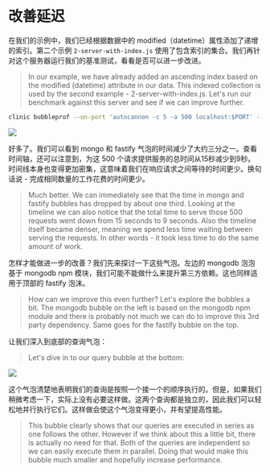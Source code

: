# 改善延迟

在我们的示例中，我们已经根据数据中的 modified（datetime）属性添加了递增的索引。第二个示例 `2-server-with-index.js` 使用了包含索引的集合。我们再针对这个服务器运行我们的基准测试，看看是否可以进一步改进。
> In our example, we have already added an ascending index based on the modified (datetime) attribute in our data. This indexed collection is used by the second example - 2-server-with-index.js. Let's run our benchmark against this server and see if we can improve further.

```bash
clinic bubbleprof --on-port 'autocannon -c 5 -a 500 localhost:$PORT' -- node 2-server-with-index.js
```

![](https://clinicjs.org/static/19688d3ad91aec599a91e6fee75a2ba8/71c55/07-A.png)

好多了。我们可以看到 mongo 和 fastify 气泡的时间减少了大约三分之一。查看时间轴，还可以注意到，为这 500 个请求提供服务的总时间从15秒减少到9秒。时间线本身也变得更加密集，这意味着我们在响应请求之间等待的时间更少。换句话说 - 完成相同数量的工作花费的时间更少。
> Much better. We can immediately see that the time in mongo and fastify bubbles has dropped by about one third. Looking at the timeline we can also notice that the total time to serve those 500 requests went down from 15 seconds to 9 seconds. Also the timeline itself became denser, meaning we spend less time waiting between serving the requests. In other words - it took less time to do the same amount of work.

怎样才能做进一步的改善？我们先来探讨一下这些气泡。左边的 mongodb 泡泡基于 mongodb npm 模块，我们可能不能做什么来提升第三方依赖。这也同样适用于顶部的 fastify 泡沫。
> How can we improve this even further? Let's explore the bubbles a bit. The mongodb bubble on the left is based on the mongodb npm module and there is probably not much we can do to improve this 3rd party dependency. Same goes for the fastify bubble on the top.

让我们深入到底部的查询气泡：
> Let's dive in to our query bubble at the bottom:

![](https://clinicjs.org/static/f4df82ba4c418ea34e1e7cb96bacfc67/71c55/07-B.png)

这个气泡清楚地表明我们的查询是按照一个接一个的顺序执行的。但是，如果我们稍微考虑一下，实际上没有必要这样做。这两个查询都是独立的，因此我们可以轻松地并行执行它们。这样做会使这个气泡变得更小，并有望提高性能。
> This bubble clearly shows that our queries are executed in series as one follows the other. However if we think about this a little bit, there is actually no need for that. Both of the queries are independent so we can easily execute them in parallel. Doing that would make this bubble much smaller and hopefully increase performance.